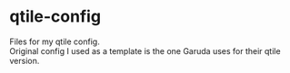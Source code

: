 # qtile-config
Files for my qtile config.  <br />
Original config I used as a template is the one Garuda uses for their qtile version.
